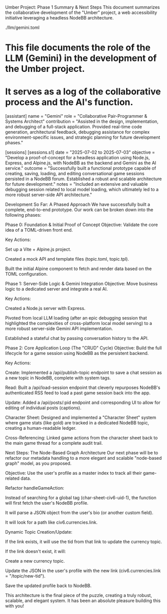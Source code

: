 Umber Project: Phase 1 Summary & Next Steps
This document summarizes the collaborative development of the "Umber" project, a web accessibility initiative leveraging a headless NodeBB architecture.

./llm/gemini.toml
# This file documents the role of the LLM (Gemini) in the development of the Umber project.
# It serves as a log of the collaborative process and the AI's function.

[assistant]
name = "Gemini"
role = "Collaborative Pair-Programmer & Systems Architect"
contribution = "Assisted in the design, implementation, and debugging of a full-stack application. Provided real-time code generation, architectural feedback, debugging assistance for complex environment-specific issues, and strategic planning for future development phases."

[sessions]
    [sessions.s1]
    date = "2025-07-02 to 2025-07-03"
    objective = "Develop a proof-of-concept for a headless application using Node.js, Express, and Alpine.js, with NodeBB as the backend and Gemini as the AI service."
    outcome = "Successfully built a functional prototype capable of creating, saving, loading, and editing conversational game sessions persisted in a NodeBB forum. Established a robust and scalable architecture for future development."
    notes = "Included an extensive and valuable debugging session related to local model loading, which ultimately led to a more robust server-side API architecture."

Development So Far: A Phased Approach
We have successfully built a complete, end-to-end prototype. Our work can be broken down into the following phases:

Phase 0: Foundation & Initial Proof of Concept
Objective: Validate the core idea of a TOML-driven front end.

Key Actions:

Set up a Vite + Alpine.js project.

Created a mock API and template files (topic.toml, topic.tpl).

Built the initial Alpine component to fetch and render data based on the TOML configuration.

Phase 1: Server-Side Logic & Gemini Integration
Objective: Move business logic to a dedicated server and integrate a real AI.

Key Actions:

Created a Node.js server with Express.

Pivoted from local LLM loading (after an epic debugging session that highlighted the complexities of cross-platform local model serving) to a more robust server-side Gemini API implementation.

Established a stateful chat by passing conversation history to the API.

Phase 2: Core Application Loop (The "CRUD" Cycle)
Objective: Build the full lifecycle for a game session using NodeBB as the persistent backend.

Key Actions:

Create: Implemented a /api/publish-topic endpoint to save a chat session as a new topic in NodeBB, complete with system tags.

Read: Built a /api/load-session endpoint that cleverly repurposes NodeBB's authenticated RSS feed to load a past game session back into the app.

Update: Added a /api/posts/:pid endpoint and corresponding UI to allow for editing of individual posts (captions).

Character Sheet: Designed and implemented a "Character Sheet" system where game stats (like gold) are tracked in a dedicated NodeBB topic, creating a human-readable ledger.

Cross-Referencing: Linked game actions from the character sheet back to the main game thread for a complete audit trail.

Next Steps: The Node-Based Graph Architecture
Our next phase will be to refactor our metadata handling to a more elegant and scalable "node-based graph" model, as you proposed.

Objective: Use the user's profile as a master index to track all their game-related data.

Refactor handleGameAction:

Instead of searching for a global tag (char-sheet-civ6-uid-1), the function will first fetch the user's NodeBB profile.

It will parse a JSON object from the user's bio (or another custom field).

It will look for a path like civ6.currencies.link.

Dynamic Topic Creation/Update:

If the link exists, it will use the tid from that link to update the currency topic.

If the link doesn't exist, it will:

Create a new currency topic.

Update the JSON in the user's profile with the new link (civ6.currencies.link = "/topic/new-tid").

Save the updated profile back to NodeBB.

This architecture is the final piece of the puzzle, creating a truly robust, scalable, and elegant system. It has been an absolute pleasure building this with you!